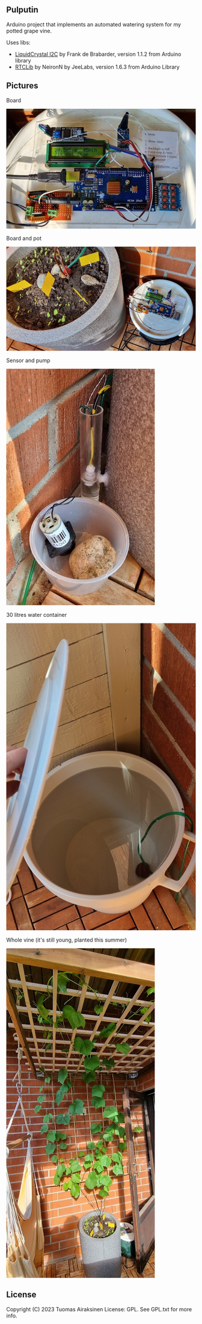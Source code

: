 Pulputin
--------

Arduino project that implements an automated watering system for my potted grape vine.

Uses libs:
 - [LiquidCrystal I2C](https://github.com/johnrickman/LiquidCrystal_I2C) by Frank de Brabarder, version 1.1.2 from Arduino library 
 - [RTCLib](https://github.com/NeiroNx/RTCLib) by NeironN by JeeLabs, version 1.6.3 from Arduino Library

Pictures
--------

Board

![Board](https://raw.githubusercontent.com/tuomas2/pulputin/master/pictures/board.jpg)

Board and pot

![Board and pot](https://raw.githubusercontent.com/tuomas2/pulputin/master/pictures/board_and_pot.jpg)

Sensor and pump

![Sensor and pump](https://raw.githubusercontent.com/tuomas2/pulputin/master/pictures/sensor_and_pump.jpg)

30 litres water container

![30 litres water container](https://raw.githubusercontent.com/tuomas2/pulputin/master/pictures/water_container.jpg)

Whole vine (it's still young, planted this summer)

![Whole vine](https://raw.githubusercontent.com/tuomas2/pulputin/master/pictures/whole_vine.jpg)



License
--------

Copyright (C) 2023 Tuomas Airaksinen
License: GPL. See GPL.txt for more info.
